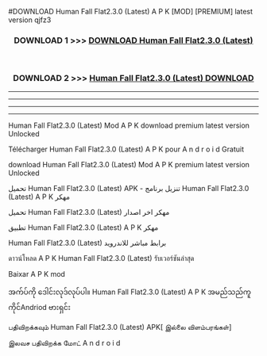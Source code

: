 #DOWNLOAD Human Fall Flat2.3.0 (Latest) A P K [MOD] [PREMIUM] latest version qjfz3



<div align="center">

<h3>DOWNLOAD 1 >>> <a href="https://teeasianyam.web.app?sq=Human Fall Flat2.3.0 (Latest)">DOWNLOAD Human Fall Flat2.3.0 (Latest) </a></h3><br>

<h3>DOWNLOAD 2 >>> <a href="https://teeasianyam.web.app?sq=Human Fall Flat2.3.0 (Latest) ">Human Fall Flat2.3.0 (Latest)  DOWNLOAD </a></h3>

</div>


----------------------------------------------------------

----------------------------------------------------------

----------------------------------------------------------

----------------------------------------------------------


Human Fall Flat2.3.0 (Latest)  Mod A P K download premium latest version Unlocked

Télécharger Human Fall Flat2.3.0 (Latest)  A P K pour A n d r o i d Gratuit

download Human Fall Flat2.3.0 (Latest)  Mod A P K premium latest version Unlocked

تحميل Human Fall Flat2.3.0 (Latest)  APK - تنزيل برنامج Human Fall Flat2.3.0 (Latest)  A P K مهكر

تحميل Human Fall Flat2.3.0 (Latest)  مهكر اخر اصدار

تطبيق Human Fall Flat2.3.0 (Latest)  A P K مهكر

Human Fall Flat2.3.0 (Latest)  برابط مباشر للاندرويد

ดาวน์โหลด A P K Human Fall Flat2.3.0 (Latest)  รับเวอร์ชันล่าสุด

Baixar A P K mod

အက်ပ်ကို ဒေါင်းလုဒ်လုပ်ပါ။ Human Fall Flat2.3.0 (Latest)  A P K အမည်သည်ကူကိုင်Andriod ဗားရှင်း

பதிவிறக்கவும் Human Fall Flat2.3.0 (Latest)  APK[ இல்லை விளம்பரங்கள்] 
 
இலவச பதிவிறக்க மோட் A n d r o i d



